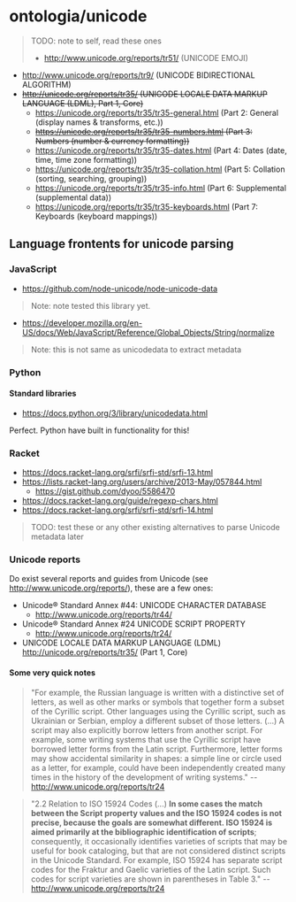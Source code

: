 # ontologia/unicode

> TODO: note to self, read these ones
>
> - http://www.unicode.org/reports/tr51/ (UNICODE EMOJI)
  - <http://www.unicode.org/reports/tr9/> (UNICODE BIDIRECTIONAL ALGORITHM)
  - <s><http://unicode.org/reports/tr35/> (UNICODE LOCALE DATA MARKUP LANGUAGE (LDML), Part 1, Core)</s>
    - <https://unicode.org/reports/tr35/tr35-general.html> (Part 2: General (display names & transforms, etc.))
    - <s><https://unicode.org/reports/tr35/tr35-numbers.html> (Part 3: Numbers (number & currency formatting))</s>
    - <https://unicode.org/reports/tr35/tr35-dates.html> (Part 4: Dates (date, time, time zone formatting))
    - <https://unicode.org/reports/tr35/tr35-collation.html> (Part 5: Collation (sorting, searching, grouping))
    - <https://unicode.org/reports/tr35/tr35-info.html> (Part 6: Supplemental (supplemental data))
    - <https://unicode.org/reports/tr35/tr35-keyboards.html> (Part 7: Keyboards (keyboard mappings))

## Language frontents for unicode parsing


### JavaScript

- https://github.com/node-unicode/node-unicode-data

> Note: note tested this library yet.

- https://developer.mozilla.org/en-US/docs/Web/JavaScript/Reference/Global_Objects/String/normalize

> Note: this is not same as unicodedata to extract metadata

### Python

#### Standard libraries

- https://docs.python.org/3/library/unicodedata.html

Perfect. Python have built in functionality for this!

### Racket

- https://docs.racket-lang.org/srfi/srfi-std/srfi-13.html
- https://lists.racket-lang.org/users/archive/2013-May/057844.html
  - https://gist.github.com/dyoo/5586470
- https://docs.racket-lang.org/guide/regexp-chars.html
- https://docs.racket-lang.org/srfi/srfi-std/srfi-14.html

> TODO: test these or any other existing alternatives to parse Unicode metadata
  later

### Unicode reports

Do exist several reports and guides from Unicode (see
http://www.unicode.org/reports/), these are a few ones:

- Unicode® Standard Annex #44: UNICODE CHARACTER DATABASE
  - <http://www.unicode.org/reports/tr44/>
- Unicode® Standard Annex #24 UNICODE SCRIPT PROPERTY
  - <http://www.unicode.org/reports/tr24/>
- UNICODE LOCALE DATA MARKUP LANGUAGE (LDML)
  <http://unicode.org/reports/tr35/> (Part 1, Core)


#### Some very quick notes

> "For example, the Russian language is written with a distinctive set of
  letters, as well as other marks or symbols that together form a subset of
  the Cyrillic script. Other languages using the Cyrillic script, such as
  Ukrainian or Serbian, employ a different subset of those letters.
  (...)
  A script may also explicitly borrow letters from another script. For example,
  some writing systems that use the Cyrillic script have borrowed letter
  forms from the Latin script. Furthermore, letter forms may show accidental
  similarity in shapes: a simple line or circle used as a letter, for example,
  could have been independently created many times in the history of the
  development of writing systems." -- <http://www.unicode.org/reports/tr24>

> "2.2 Relation to ISO 15924 Codes (...) **In some cases the match between the
  Script property values and the ISO 15924 codes is not precise, because the
  goals are somewhat different. ISO 15924 is aimed primarily at the
  bibliographic identification of scripts**; consequently, it occasionally
  identifies varieties of scripts that may be useful for book cataloging, but
  that are not considered distinct scripts in the Unicode Standard.
  For example, ISO 15924 has separate script codes for the Fraktur and Gaelic
  varieties of the Latin script. Such codes for script varieties are shown
  in parentheses in Table 3." -- <http://www.unicode.org/reports/tr24>
